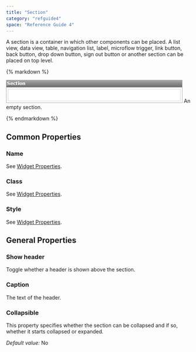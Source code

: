 ```yaml
---
title: "Section"
category: "refguide4"
space: "Reference Guide 4"
---
```

A section is a container in which other components can be placed. A list view, data view, table, navigation list, label, microflow trigger, link button, back button, drop down button, sign out button or another section can be placed on top level.

<div class="alert alert-info">{% markdown %}

![](attachments/4194320/4325377.png)
An empty section.

{% endmarkdown %}</div>

## Common Properties

### Name

See [Widget Properties](Widget+Properties).

### Class

See [Widget Properties](Widget+Properties).

### Style

See [Widget Properties](Widget+Properties).

## General Properties

### Show header

Toggle whether a header is shown above the section.

### Caption

The text of the header.

### Collapsible

This property specifies whether the section can be collapsed and if so, whether it starts collapsed or expanded.

_Default value:_ No
